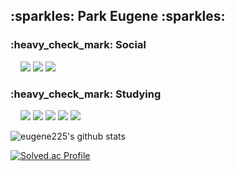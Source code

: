 <h2><b>:sparkles: Park Eugene :sparkles:</b></h2>

<h3>:heavy_check_mark: <b>Social</b></h3>
&nbsp;
&nbsp;
<a href="https://hits.seeyoufarm.com"><img src="https://hits.seeyoufarm.com/api/count/incr/badge.svg?url=https%3A%2F%2Fgithub.com%2Feugene225&count_bg=%23FF8A00&title_bg=%23000000&icon=github.svg&icon_color=%23FFA74A&title=GitHub&edge_flat=false"/></a>
<a href="https://www.instagram.com/kong_eugene225/"><img src="https://img.shields.io/badge/INSTAGRAM-E4405F?style=flat-square&logo=Instagram&logoColor=black"/></a>
<a href="https://bogleboglecoding.tistory.com/"><img src="https://img.shields.io/badge/DEV_LOG-09B3AF?style=flat-square&logo=Storyblok&logoColor=white"/></a>


<h3>:heavy_check_mark: <b>Studying</b></h3>
&nbsp;
&nbsp;
<img src="https://img.shields.io/badge/JAVA-007396?style=flat-square&logo=Java&logoColor=white"/>
<img src="https://img.shields.io/badge/C-A8B9CC?style=flat-square&logo=C&logoColor=white"/>
<img src="https://img.shields.io/badge/PYTHON-3776AB?style=flat-square&logo=Python&logoColor=white"/>
<img src="https://img.shields.io/badge/SPRING-6DB33F?style=flat-square&logo=Spring&logoColor=white"/>
<img src="https://img.shields.io/badge/SPRING BOOT-6DB33F?style=flat-square&logo=Spring Boot&logoColor=white"/>

![eugene225's github stats](https://github-readme-stats.vercel.app/api?username=eugene225&show_icons=true&theme=tokyonight)

[![Solved.ac Profile](http://mazassumnida.wtf/api/generate_badge?boj=zenia0225)](https://solved.ac/zenia0225)

<!---
eugene225/eugene225 is a ✨ special ✨ repository because its `README.md` (this file) appears on your GitHub profile.
You can click the Preview link to take a look at your changes.
--->
